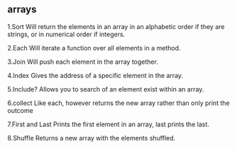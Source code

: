## arrays

1.Sort
  Will return the elements in an array in an alphabetic order if they are strings, or in numerical order if integers.

2.Each
  Will iterate a function over all elements in a method.

3.Join
  Will push each element in the array together.

4.Index
 Gives the address of a specific element in the array.

5.Include?
  Allows you to search of an element exist within an array.

6.collect
  Like each, however returns the new array rather than only print the outcome

7.First and Last
  Prints the first element in an array, last prints the last.

8.Shuffle
  Returns a new array with the elements shuffled.
